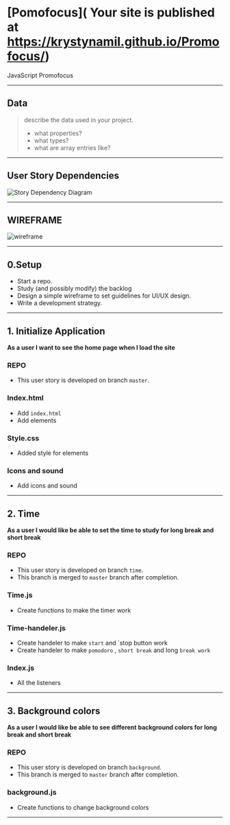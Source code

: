 # [Pomofocus]( Your site is published at https://krystynamil.github.io/Promofocus/)

JavaScript Promofocus


---

## Data

> describe the data used in your project.
>
> - what properties?
> - what types?
> - what are array entries like?

---

## User Story Dependencies

![Story Dependency Diagram]()

---

## WIREFRAME

![wireframe]()

---

## 0.Setup

- Start a repo.
- Study (and possibly modify) the backlog
- Design a simple wireframe to set guidelines for UI/UX design.
- Write a development strategy.

---

## 1. Initialize Application

**As a user I want to see the home page when I load the site**


### REPO

- This user story is developed on branch `master`.


### Index.html

- Add `index.html `
- Add elements

### Style.css

- Added style for elements


### Icons and sound

- Add icons and sound

---

## 2. Time

**As a user I would like be able to set the time to study for long break and short break**


### REPO

- This user story is developed on branch `time`.
- This branch is merged to `master` branch after completion.

### Time.js

- Create functions to make the timer work

### Time-handeler.js

- Create handeler to make `start` and `stop button work  
- Create handeler to make `pomodoro` , `short break` and long `break work `

### Index.js

- All the listeners


---

## 3. Background colors

**As a user I would like be able to see different background colors for long break and short break**


### REPO

- This user story is developed on branch `background`.
- This branch is merged to `master` branch after completion.

### background.js

- Create functions to change background colors 


---